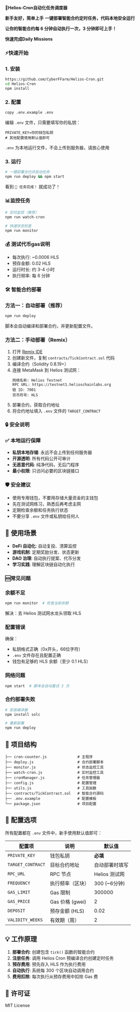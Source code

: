 **🚀Helios-Cron自动化任务调度器**

**新手友好，简单上手**
**一键部署智能合约定时任务，代码本地安全运行**

**让你的智能合约每 6 分钟自动执行一次，3 分钟即可上手！**

**快速完成Daily Missions**

### ⚡快速开始

### 1. 安装
```bash
https://github.com/CyberFFarm/Helios-Cron.git
cd Helios-Cron
npm install
```

### 2. 配置
```bash
copy .env.example .env
```

编辑 `.env` 文件，只需要填写你的私钥：
```env
PRIVATE_KEY=你的钱包私钥
# 其他配置使用默认值即可
```
 `.env` 为本地运行文件，不会上传到服务器，请放心使用

### 3. 运行
```bash
# 一键部署合约并启动任务
npm run deploy && npm start
```

看到 `🎉 任务完成！` 就成功了！

### 📊监控任务

```bash
# 实时监控（推荐）
npm run watch-cron

# 快速状态检查  
npm run monitor
```

### 💰 测试代币gas说明

- 每次执行: ~0.0006 HLS
- 预存金额: 0.02 HLS
- 运行时长: 约 3-4 小时
- 执行频率: 每 6 分钟

### 🛠️ 智能合约部署

### 方法一：自动部署（推荐）
```bash
npm run deploy
```
脚本会自动编译和部署合约，并更新配置文件。

### 方法二：手动部署（Remix）
1. 打开 [Remix IDE](https://remix.ethereum.org/)
2. 创建新文件，复制 `contracts/TickContract.sol` 代码
3. 编译合约（Solidity 0.8.19+）
4. 连接 MetaMask 到 Helios 测试网：
   ```
   网络名称: Helios Testnet
   RPC URL: https://testnet1.helioschainlabs.org
   链 ID: 7001
   货币符号: HLS
   ```
5. 部署合约，获取合约地址
6. 将合约地址填入 `.env` 文件的 `TARGET_CONTRACT`

### 🔒 安全说明

### ✅ 本地运行保障
- **私钥本地存储**: 永远不会上传到任何服务器
- **开源透明**: 所有代码公开可审计
- **无恶意代码**: 纯净代码，无后门程序
- **最小权限**: 只访问必要的区块链接口

### 🛡️ 安全建议
- 使用专用钱包，不要用存储大量资金的主钱包
- 先在测试网练习，熟悉后再考虑主网
- 定期检查余额和任务执行状态
- 不要分享 `.env` 文件或私钥给任何人

## 🎯 使用场景

- **DeFi 自动化**: 自动复投、清算监控
- **游戏机制**: 定期奖励分发、状态更新  
- **DAO 治理**: 自动执行提案、代币分发
- **学习实践**: 理解区块链自动化执行

### 🆘常见问题

### 余额不足
```bash
npm run monitor  # 检查当前余额
```
解决：去 Helios 测试网水龙头领取 HLS

### 配置错误
确保：
- 私钥格式正确（0x开头，66位字符）
- `.env` 文件存在且配置正确
- 钱包有足够的 HLS 余额（至少 0.1 HLS）

### 网络问题
```bash
npm start  # 脚本会自动重试 3 次
```

### 合约部署失败
```bash
# 安装编译器
npm install solc

# 重新部署
npm run deploy
```

## 📁 项目结构

```
├── cron-counter.js              # 主程序
├── deploy.js                    # 合约部署脚本
├── monitor.js                   # 状态监控工具
├── watch-cron.js                # 实时监控工具
├── cronManager.js               # 任务管理器
├── config.js                    # 配置管理
├── utils.js                     # 工具函数
├── contracts/TickContract.sol   # 智能合约源码
├── .env.example                 # 配置模板
└── package.json                 # 项目配置
```

## 🔧 配置选项

所有配置都在 `.env` 文件中，新手使用默认值即可：

| 配置项 | 说明 | 默认值 |
|--------|------|--------|
| `PRIVATE_KEY` | 钱包私钥 | **必填** |
| `TARGET_CONTRACT` | 目标合约地址 | 自动部署时填写 |
| `RPC_URL` | RPC 节点 | Helios 测试网 |
| `FREQUENCY` | 执行频率（区块） | 300 (~6分钟) |
| `GAS_LIMIT` | Gas 限制 | 300000 |
| `GAS_PRICE` | Gas 价格 (gwei) | 2 |
| `DEPOSIT` | 预存金额 (HLS) | 0.02 |
| `VALIDITY_WEEKS` | 有效期（周） | 2 |

## 💡 工作原理

1. **部署合约**: 创建包含 `tick()` 函数的智能合约
2. **注册任务**: 调用 Helios Cron 预编译合约创建定时任务
3. **预存费用**: 预先存入 HLS 作为执行费用
4. **自动执行**: 系统每 300 个区块自动调用合约
5. **费用扣除**: 每次执行从预存费用中扣除 Gas 费

## 📄 许可证
MIT License
